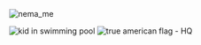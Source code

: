   <img src="https://unsplash.com/photos/NK65VD2M4DY" alt="nema_me">

![kid in swimming pool](https://unsplash.com/photos/h1vdmVQqPmM)
![true american flag - HQ](https://unsplash.com/photos/Tdwu35bCUj0)
